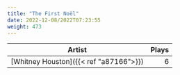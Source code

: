 ```yaml
---
title: "The First Noël"
date: 2022-12-08/2022T07:23:55
weight: 473
---
```




 Artist | Plays 
----- | -----:
[Whitney Houston]({{< ref "a87166">}}) | 6
